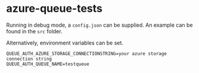 # azure-queue-tests

Running in debug mode, a `config.json` can be supplied. An example can be found in the `src` folder.

Alternatively, environment variables can be set.

```
QUEUE_AUTH_AZURE_STORAGE_CONNECTIONSTRING=your azure storage connection string
QUEUE_AUTH_QUEUE_NAME=testqueue
```
